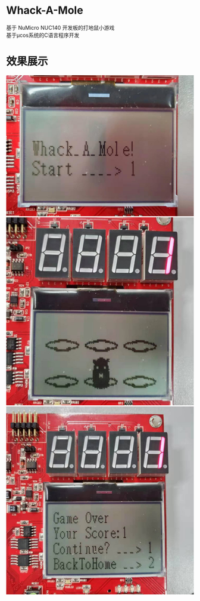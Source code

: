 # Whack-A-Mole
基于 NuMicro NUC140 开发板的打地鼠小游戏     
基于μcos系统的C语言程序开发    
# 效果展示
![images](https://github.com/BaldAlien/Whack-A-Mole/blob/main/README/2.jpg)
![images](https://github.com/BaldAlien/Whack-A-Mole/raw/main/README/1.jpg)
![images](https://github.com/BaldAlien/Whack-A-Mole/raw/main/README/3.jpg)

